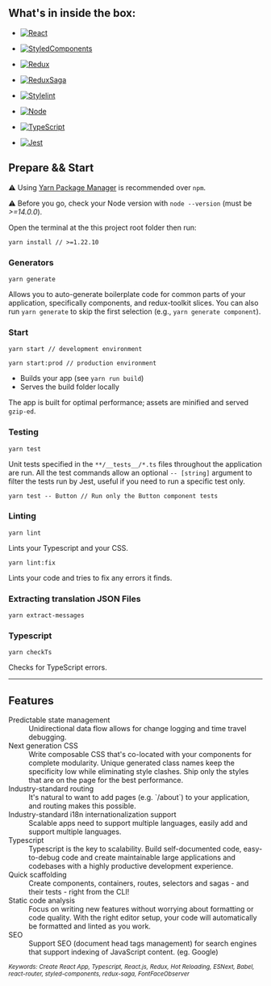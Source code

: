 ## What's in inside the box:

- [![React](https://img.shields.io/badge/React-v17.0.13-007ACC?logo=react)](https://github.com/facebook/react/blob/main/CHANGELOG.md#1702-march-22-2021)

- [![StyledComponents](https://img.shields.io/badge/Styled&nbsp;Components-v5.3.0-007ACC?logo=styled-components)](https://styled-components.com/releases#v5.3.0)

- [![Redux](https://img.shields.io/badge/Redux-v7.2.4-007ACC?logo=redux)](https://newreleases.io/project/npm/react-redux/release/7.2.4)

- [![ReduxSaga](https://img.shields.io/badge/Redux&nbsp;Saga-v1.1.3-007ACC?logo=redux-saga)](https://newreleases.io/project/npm/react-redux/release/7.2.4)

- [![Stylelint](https://img.shields.io/badge/Stylelint-v13.13.1-007ACC?logo=stylelint)](https://stylelint.io/changelog/#13131)

- [![Node](https://img.shields.io/badge/Node-%3E%3D%2014.0.0-brightgreen)](https://nodejs.org/dist/latest-v14.x/docs/api/)

- [![TypeScript](https://img.shields.io/badge/TypeScript-v4.2.2-007ACC?logo=typescript)](https://www.typescriptlang.org/)

- [![Jest](https://img.shields.io/badge/Jest-v26.0.23-C21325?logo=jest)](https://jestjs.io/)

## Prepare && Start

⚠️ Using [Yarn Package Manager](https://yarnpkg.com) is recommended over `npm`.

⚠️ Before you go, check your Node version with `node --version` (must be _>=14.0.0_).

Open the terminal at the this project root folder then run:

```shell
yarn install // >=1.22.10
```

### Generators

```shell
yarn generate
```

Allows you to auto-generate boilerplate code for common parts of your application, specifically components, and redux-toolkit slices. You can also run `yarn generate` to skip the first selection (e.g., `yarn generate component`).

### Start

```shell
yarn start // development environment
```

```shell
yarn start:prod // production environment
```

- Builds your app (see `yarn run build`)
- Serves the build folder locally

The app is built for optimal performance; assets are minified and served `gzip-ed`.

### Testing

```shell
yarn test
```

Unit tests specified in the `**/__tests__/*.ts` files throughout the application are run.
All the test commands allow an optional `-- [string]` argument to filter the tests run by Jest, useful if you need to run a specific test only.

```shell
yarn test -- Button // Run only the Button component tests
```

### Linting

```shell
yarn lint
```

Lints your Typescript and your CSS.

```shell
yarn lint:fix
```

Lints your code and tries to fix any errors it finds.

### Extracting translation JSON Files

```shell
yarn extract-messages
```

### Typescript

```shell
yarn checkTs
```

Checks for TypeScript errors.

---

## Features

<dl>

  <dt>Predictable state management</dt>

  <dd>Unidirectional data flow allows for change logging and time travel debugging.</dd>

  <dt>Next generation CSS</dt>
  <dd>Write composable CSS that's co-located with your components for complete modularity. Unique generated class names keep the specificity low while eliminating style clashes. Ship only the styles that are on the page for the best performance.</dd>

  <dt>Industry-standard routing</dt>
  <dd>It's natural to want to add pages (e.g. `/about`) to your application, and routing makes this possible.</dd>

  <dt>Industry-standard i18n internationalization support</dt>
  <dd>Scalable apps need to support multiple languages, easily add and support multiple languages.</dd>

  <dt>Typescript</dt>
  <dd>Typescript is the key to scalability. Build self-documented code, easy-to-debug code and create maintainable large applications and codebases with a highly productive development experience.</dd>

  <dt>Quick scaffolding</dt>
  <dd>Create components, containers, routes, selectors and sagas - and their tests - right from the CLI!</dd>

  <dt>Static code analysis</dt>
  <dd>Focus on writing new features without worrying about formatting or code quality. With the right editor setup, your code will automatically be formatted and linted as you work.</dd>

  <dt>SEO</dt>
  <dd>Support SEO (document head tags management) for search engines that support indexing of JavaScript content. (eg. Google)</dd>
</dl>

<sub><i>Keywords: Create React App, Typescript, React.js, Redux, Hot Reloading, ESNext, Babel, react-router, styled-components, redux-saga, FontFaceObserver</i></sub>
